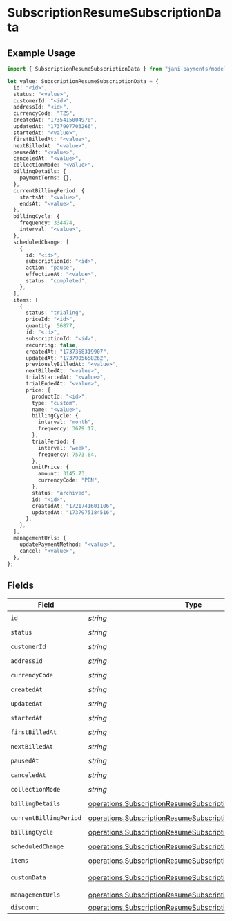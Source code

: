 # SubscriptionResumeSubscriptionData

## Example Usage

```typescript
import { SubscriptionResumeSubscriptionData } from "jani-payments/models/operations";

let value: SubscriptionResumeSubscriptionData = {
  id: "<id>",
  status: "<value>",
  customerId: "<id>",
  addressId: "<id>",
  currencyCode: "TZS",
  createdAt: "1735415004970",
  updatedAt: "1737907703266",
  startedAt: "<value>",
  firstBilledAt: "<value>",
  nextBilledAt: "<value>",
  pausedAt: "<value>",
  canceledAt: "<value>",
  collectionMode: "<value>",
  billingDetails: {
    paymentTerms: {},
  },
  currentBillingPeriod: {
    startsAt: "<value>",
    endsAt: "<value>",
  },
  billingCycle: {
    frequency: 334474,
    interval: "<value>",
  },
  scheduledChange: [
    {
      id: "<id>",
      subscriptionId: "<id>",
      action: "pause",
      effectiveAt: "<value>",
      status: "completed",
    },
  ],
  items: [
    {
      status: "trialing",
      priceId: "<id>",
      quantity: 56877,
      id: "<id>",
      subscriptionId: "<id>",
      recurring: false,
      createdAt: "1737368319907",
      updatedAt: "1737905658262",
      previouslyBilledAt: "<value>",
      nextBilledAt: "<value>",
      trialStartedAt: "<value>",
      trialEndedAt: "<value>",
      price: {
        productId: "<id>",
        type: "custom",
        name: "<value>",
        billingCycle: {
          interval: "month",
          frequency: 3679.17,
        },
        trialPeriod: {
          interval: "week",
          frequency: 7573.64,
        },
        unitPrice: {
          amount: 3145.73,
          currencyCode: "PEN",
        },
        status: "archived",
        id: "<id>",
        createdAt: "1721741601106",
        updatedAt: "1737975184516",
      },
    },
  ],
  managementUrls: {
    updatePaymentMethod: "<value>",
    cancel: "<value>",
  },
};
```

## Fields

| Field                                                                                                                                          | Type                                                                                                                                           | Required                                                                                                                                       | Description                                                                                                                                    |
| ---------------------------------------------------------------------------------------------------------------------------------------------- | ---------------------------------------------------------------------------------------------------------------------------------------------- | ---------------------------------------------------------------------------------------------------------------------------------------------- | ---------------------------------------------------------------------------------------------------------------------------------------------- |
| `id`                                                                                                                                           | *string*                                                                                                                                       | :heavy_check_mark:                                                                                                                             | N/A                                                                                                                                            |
| `status`                                                                                                                                       | *string*                                                                                                                                       | :heavy_check_mark:                                                                                                                             | N/A                                                                                                                                            |
| `customerId`                                                                                                                                   | *string*                                                                                                                                       | :heavy_check_mark:                                                                                                                             | N/A                                                                                                                                            |
| `addressId`                                                                                                                                    | *string*                                                                                                                                       | :heavy_check_mark:                                                                                                                             | N/A                                                                                                                                            |
| `currencyCode`                                                                                                                                 | *string*                                                                                                                                       | :heavy_check_mark:                                                                                                                             | N/A                                                                                                                                            |
| `createdAt`                                                                                                                                    | *string*                                                                                                                                       | :heavy_check_mark:                                                                                                                             | N/A                                                                                                                                            |
| `updatedAt`                                                                                                                                    | *string*                                                                                                                                       | :heavy_check_mark:                                                                                                                             | N/A                                                                                                                                            |
| `startedAt`                                                                                                                                    | *string*                                                                                                                                       | :heavy_check_mark:                                                                                                                             | N/A                                                                                                                                            |
| `firstBilledAt`                                                                                                                                | *string*                                                                                                                                       | :heavy_check_mark:                                                                                                                             | N/A                                                                                                                                            |
| `nextBilledAt`                                                                                                                                 | *string*                                                                                                                                       | :heavy_check_mark:                                                                                                                             | N/A                                                                                                                                            |
| `pausedAt`                                                                                                                                     | *string*                                                                                                                                       | :heavy_check_mark:                                                                                                                             | N/A                                                                                                                                            |
| `canceledAt`                                                                                                                                   | *string*                                                                                                                                       | :heavy_check_mark:                                                                                                                             | N/A                                                                                                                                            |
| `collectionMode`                                                                                                                               | *string*                                                                                                                                       | :heavy_check_mark:                                                                                                                             | N/A                                                                                                                                            |
| `billingDetails`                                                                                                                               | [operations.SubscriptionResumeSubscriptionBillingDetails](../../models/operations/subscriptionresumesubscriptionbillingdetails.md)             | :heavy_check_mark:                                                                                                                             | N/A                                                                                                                                            |
| `currentBillingPeriod`                                                                                                                         | [operations.SubscriptionResumeSubscriptionCurrentBillingPeriod](../../models/operations/subscriptionresumesubscriptioncurrentbillingperiod.md) | :heavy_check_mark:                                                                                                                             | N/A                                                                                                                                            |
| `billingCycle`                                                                                                                                 | [operations.SubscriptionResumeSubscriptionBillingCycle](../../models/operations/subscriptionresumesubscriptionbillingcycle.md)                 | :heavy_check_mark:                                                                                                                             | N/A                                                                                                                                            |
| `scheduledChange`                                                                                                                              | [operations.SubscriptionResumeSubscriptionScheduledChange](../../models/operations/subscriptionresumesubscriptionscheduledchange.md)[]         | :heavy_check_mark:                                                                                                                             | N/A                                                                                                                                            |
| `items`                                                                                                                                        | [operations.SubscriptionResumeSubscriptionItems](../../models/operations/subscriptionresumesubscriptionitems.md)[]                             | :heavy_check_mark:                                                                                                                             | N/A                                                                                                                                            |
| `customData`                                                                                                                                   | [operations.SubscriptionResumeSubscriptionCustomData](../../models/operations/subscriptionresumesubscriptioncustomdata.md)                     | :heavy_minus_sign:                                                                                                                             | Any valid JSON value                                                                                                                           |
| `managementUrls`                                                                                                                               | [operations.SubscriptionResumeSubscriptionManagementUrls](../../models/operations/subscriptionresumesubscriptionmanagementurls.md)             | :heavy_check_mark:                                                                                                                             | N/A                                                                                                                                            |
| `discount`                                                                                                                                     | [operations.SubscriptionResumeSubscriptionDiscount](../../models/operations/subscriptionresumesubscriptiondiscount.md)                         | :heavy_minus_sign:                                                                                                                             | N/A                                                                                                                                            |